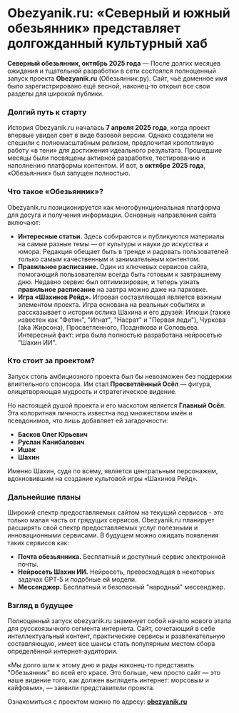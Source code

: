 # Obezyanik.ru: «Северный и южный обезьянник» представляет долгожданный культурный хаб

**Северный обезьянник, октябрь 2025 года** — После долгих месяцев ожидания и тщательной разработки в сети состоялся полноценный запуск проекта **Obezyanik.ru** (Обезьянник.ру). Сайт, чьё доменное имя было зарегистрировано ещё весной, наконец-то открыл все свои разделы для широкой публики.

### Долгий путь к старту

История Obezyanik.ru началась **7 апреля 2025 года**, когда проект впервые увидел свет в виде базовой версии. Однако создатели не спешили с полномасштабным релизом, предпочитая кропотливую работу «в тени» для достижения идеального результата. Прошедшие месяцы были посвящены активной разработке, тестированию и наполнению платформы контентом. И вот, в **октябре 2025 года**, «Обезьянник» был запущен полностью.

### Что такое «Обезьянник»?

Obezyanik.ru позиционируется как многофункциональная платформа для досуга и получения информации. Основные направления сайта включают:

*   **Интересные статьи.** Здесь собираются и публикуются материалы на самые разные темы — от культуры и науки до искусства и юмора. Редакция обещает быть в тренде и радовать пользователей только самым качественным и занимательным контентом.
*   **Правильное расписание.** Один из ключевых сервисов сайта, помогающий пользователям всегда быть готовым к завтрашнему дню. Недавно сервис был оптимизирован, и теперь узнать **правильное расписание** на завтра можно даже на парковке.
*   **Игра «Шахинов Рейд».** Игровая составляющая является важным элементом проекта. Игра основана на реальных событиях и рассказывает о истории ослика Шахина и его друзей: Илюши (также известен как "Фетин", "Игнат", "Насрат" и "Первая леди"), Чуркова (aka Жирсона), Просветленного, Позднякова и Соловьева. Интересный факт: игра была полностью разработана нейросетью "Шахин ИИ".

### Кто стоит за проектом?

Запуск столь амбициозного проекта был бы невозможен без поддержки влиятельного спонсора. Им стал **Просветлённый Осёл** — фигура, олицетворяющая мудрость и стратегическое видение.

Но настоящей душой проекта и его маскотом является **Главный Осёл**. Эта колоритная личность известна под множеством имён и псевдонимов, что лишь добавляет ей загадочности:
*   **Басков Олег Юрьевич**
*   **Руслан Канибалович**
*   **Ишак**
*   **Шахин**

Именно Шахин, судя по всему, является центральным персонажем, вдохновившим на создание культовой игры «Шахинов Рейд».

### Дальнейшие планы

Широкий спектр предоставляемых сайтом на текущий сервисов - это только малая часть от грядущих сервисов. Obezyanik.ru планирует расширять свой спектр предоставляемых услуг полезными и инновационными сервисами. В будущем можно ожидать появления таких сервисов как:
* **Почта обезьянника.** Бесплатный и доступный сервис электронной почты.
* **Нейросеть Шахин ИИ.** Нейросеть, превосходящая в некоторых задачах GPT-5 и подобные ей модели.
* **Мессенджер.** Бесплатный и безопасный "народный" мессенджер.

### Взгляд в будущее

Полноценный запуск obezyanik.ru знаменует собой начало нового этапа для русскоязычного сегмента интернета. Сайт, сочетающий в себе интеллектуальный контент, практические сервисы и развлекательную составляющую, имеет все шансы стать популярным местом сбора определённой интернет-аудитории.

«Мы долго шли к этому дню и рады наконец-то представить "Обезьянник" во всей его красе. Это больше, чем просто сайт — это наше видение того, как должен выглядеть интернет: морсовым и кайфовым», — заявили представители проекта.

Ознакомиться с проектом можно по адресу: **[obezyanik.ru](http://obezyanik.ru)**